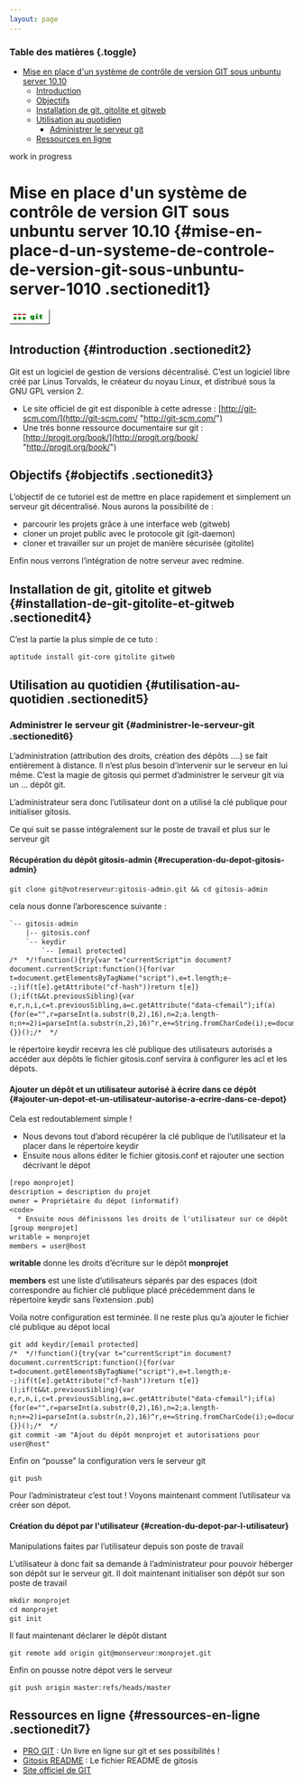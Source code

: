 ```yaml
---
layout: page
---
```


### Table des matières {.toggle}

-   [Mise en place d'un système de contrôle de version GIT sous unbuntu
    server
    10.10](git.html#mise-en-place-d-un-systeme-de-controle-de-version-git-sous-unbuntu-server-1010)
    -   [Introduction](git.html#introduction)
    -   [Objectifs](git.html#objectifs)
    -   [Installation de git, gitolite et
        gitweb](git.html#installation-de-git-gitolite-et-gitweb)
    -   [Utilisation au quotidien](git.html#utilisation-au-quotidien)
        -   [Administrer le serveur
            git](git.html#administrer-le-serveur-git)
    -   [Ressources en ligne](git.html#ressources-en-ligne)

work in progress

Mise en place d'un système de contrôle de version GIT sous unbuntu server 10.10 {#mise-en-place-d-un-systeme-de-controle-de-version-git-sous-unbuntu-server-1010 .sectionedit1}
===============================================================================

[![](../../../assets/media/infra/infra/git/git-logo.png)](../../../_detail/infra/infra/git/git-logo.png@id=infra%253Agit.html "infra:infra:git:git-logo.png")

Introduction {#introduction .sectionedit2}
------------

Git est un logiciel de gestion de versions décentralisé. C’est un
logiciel libre créé par Linus Torvalds, le créateur du noyau Linux, et
distribué sous la GNU GPL version 2.

-   Le site officiel de git est disponible à cette adresse :
    [http://git-scm.com/](http://git-scm.com/ "http://git-scm.com/")
-   Une trés bonne ressource documentaire sur git :
    [http://progit.org/book/](http://progit.org/book/ "http://progit.org/book/")

Objectifs {#objectifs .sectionedit3}
---------

L’objectif de ce tutoriel est de mettre en place rapidement et
simplement un serveur git décentralisé. Nous aurons la possibilité de :

-   parcourir les projets grâce à une interface web (gitweb)
-   cloner un projet public avec le protocole git (git-daemon)
-   cloner et travailler sur un projet de manière sécurisée (gitolite)

Enfin nous verrons l’intégration de notre serveur avec redmine.

Installation de git, gitolite et gitweb {#installation-de-git-gitolite-et-gitweb .sectionedit4}
---------------------------------------

C’est la partie la plus simple de ce tuto :

~~~~ {.code}
aptitude install git-core gitolite gitweb
~~~~

Utilisation au quotidien {#utilisation-au-quotidien .sectionedit5}
------------------------

### Administrer le serveur git {#administrer-le-serveur-git .sectionedit6}

L’administration (attribution des droits, création des dépôts ….) se
fait entièrement à distance. Il n’est plus besoin d’intervenir sur le
serveur en lui même. C’est la magie de gitosis qui permet d’administrer
le serveur git via un … dépôt git.

L’administrateur sera donc l’utilisateur dont on a utilisé la clé
publique pour initialiser gitosis.

Ce qui suit se passe intégralement sur le poste de travail et plus sur
le serveur git

#### Récupération du dépôt gitosis-admin {#recuperation-du-depot-gitosis-admin}

~~~~ {.code}
git clone git@votreserveur:gitosis-admin.git && cd gitosis-admin
~~~~

cela nous donne l’arborescence suivante :

~~~~ {.code}
`-- gitosis-admin
    |-- gitosis.conf
    `-- keydir
        `-- [email protected]
/*  */!function(){try{var t="currentScript"in document?document.currentScript:function(){for(var t=document.getElementsByTagName("script"),e=t.length;e--;)if(t[e].getAttribute("cf-hash"))return t[e]}();if(t&&t.previousSibling){var e,r,n,i,c=t.previousSibling,a=c.getAttribute("data-cfemail");if(a){for(e="",r=parseInt(a.substr(0,2),16),n=2;a.length-n;n+=2)i=parseInt(a.substr(n,2),16)^r,e+=String.fromCharCode(i);e=document.createTextNode(e),c.parentNode.replaceChild(e,c)}}}catch(u){}}();/*  */
~~~~

le répertoire keydir recevra les clé publique des utilisateurs autorisés
a accéder aux dépôts le fichier gitosis.conf servira à configurer les
acl et les dépots.

#### Ajouter un dépôt et un utilisateur autorisé à écrire dans ce dépôt {#ajouter-un-depot-et-un-utilisateur-autorise-a-ecrire-dans-ce-depot}

Cela est redoutablement simple !

-   Nous devons tout d’abord récupérer la clé publique de l’utilisateur
    et la placer dans le répertoire keydir
-   Ensuite nous allons éditer le fichier gitosis.conf et rajouter une
    section décrivant le dépot

~~~~ {.code}
[repo monprojet]
description = description du projet
owner = Propriétaire du dépot (informatif)
<code>
  * Ensuite nous définissons les droits de l'utilisateur sur ce dépôt
[group monprojet]
writable = monprojet
members = user@host
~~~~

**writable** donne les droits d’écriture sur le dépôt **monprojet**

**members** est une liste d’utilisateurs séparés par des espaces (doit
correspondre au fichier clé publique placé précédemment dans le
répertoire keydir sans l’extension .pub)

Voila notre configuration est terminée. Il ne reste plus qu’a ajouter le
fichier clé publique au dépot local

~~~~ {.code}
git add keydir/[email protected]
/*  */!function(){try{var t="currentScript"in document?document.currentScript:function(){for(var t=document.getElementsByTagName("script"),e=t.length;e--;)if(t[e].getAttribute("cf-hash"))return t[e]}();if(t&&t.previousSibling){var e,r,n,i,c=t.previousSibling,a=c.getAttribute("data-cfemail");if(a){for(e="",r=parseInt(a.substr(0,2),16),n=2;a.length-n;n+=2)i=parseInt(a.substr(n,2),16)^r,e+=String.fromCharCode(i);e=document.createTextNode(e),c.parentNode.replaceChild(e,c)}}}catch(u){}}();/*  */
git commit -am "Ajout du dépôt monprojet et autorisations pour user@host"
~~~~

Enfin on “pousse” la configuration vers le serveur git

~~~~ {.code}
git push
~~~~

Pour l’administrateur c’est tout ! Voyons maintenant comment
l’utilisateur va créer son dépot.

#### Création du dépot par l'utilisateur {#creation-du-depot-par-l-utilisateur}

Manipulations faites par l’utilisateur depuis son poste de travail

L’utilisateur à donc fait sa demande à l’administrateur pour pouvoir
héberger son dépôt sur le serveur git. Il doit maintenant initialiser
son dépôt sur son poste de travail

~~~~ {.code}
mkdir monprojet
cd monprojet
git init
~~~~

Il faut maintenant déclarer le dépôt distant

~~~~ {.code}
git remote add origin git@monserveur:monprojet.git
~~~~

Enfin on pousse notre dépot vers le serveur

~~~~ {.code}
git push origin master:refs/heads/master
~~~~

Ressources en ligne {#ressources-en-ligne .sectionedit7}
-------------------

-   [PRO GIT](http://progit.org/book/ "http://progit.org/book/") : Un
    livre en ligne sur git et ses possibilités !
-   [Gitosis
    README](http://eagain.net/gitweb/?p=gitosis.git;a=blob;f=README.rst "http://eagain.net/gitweb/?p=gitosis.git;a=blob;f=README.rst")
    : Le fichier README de gitosis
-   [Site officiel de GIT](http://git-scm.com/ "http://git-scm.com/")

